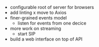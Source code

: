 * configurable root of server for browsers
* add linting
x move to Axios
* finer-grained events model
   * listen for events from one decice
* more work on streaming
   * start SIP
* build a web interface on top of API